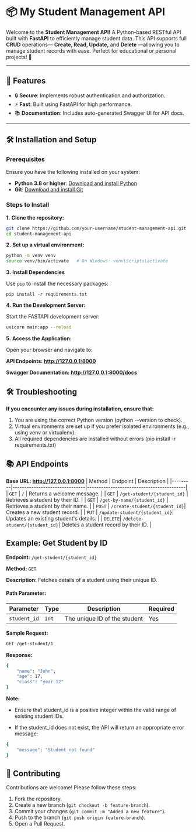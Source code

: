 # 📦 My Student Management API

Welcome to the **Student Management API!** A Python-based RESTful API built with **FastAPI** to efficiently manage student data. This API supports full **CRUD** operations— **Create, Read, Update,** and **Delete** —allowing you to manage student records with ease. Perfect for educational or personal projects! 🎉

---

## 🌟 Features
- 🔒 **Secure**: Implements robust authentication and authorization.
- ⚡ **Fast**: Built using FastAPI for high performance.
- 📚 **Documentation**: Includes auto-generated Swagger UI for API docs.

---
## 🛠 Installation and Setup

### Prerequisites
Ensure you have the following installed on your system:
- **Python 3.8 or higher**: [Download and install Python](https://www.python.org/downloads/)
- **Git**: [Download and install Git](https://git-scm.com/)


### Steps to Install
**1.** **Clone the repository:**
   ```bash
   git clone https://github.com/your-username/student-management-api.git
   cd student-management-api
   ```

**2.** **Set up a virtual environment:**
   ```bash
python -m venv venv
source venv/bin/activate   # On Windows: venv\Scripts\activate
```

   
**3.** **Install Dependencies**
   
   Use `pip` to install the necessary packages:
   ```bashgit 
   pip install -r requirements.txt
   ```
     

**4.** **Run the Development Server:**
   
Start the FASTAPI development server:
```bash
uvicorn main:app --reload
```
**5.** **Access the Application:**


Open your browser and navigate to:

**API Endpoints: http://127.0.0.1:8000**

**Swagger Documentation: http://127.0.0.1:8000/docs**


## 🛠 Troubleshooting

**If you encounter any issues during installation, ensure that:**

1. You are using the correct Python version (python --version to check).
2. Virtual environments are set up if you prefer isolated environments (e.g., using venv or virtualenv).
3. All required dependencies are installed without errors (pip install -r requirements.txt)


## 📚 API Endpoints

**Base URL: http://127.0.0.1:8000**
| Method  | Endpoint                      | Description                              |
|---------|-------------------------------|------------------------------------------|
| `GET`   | `/`                           | Returns a welcome message.              |
| `GET`   | `/get-student/{student_id}`   | Retrieves a student by their ID.        |
| `GET`   | `/get-by-name/{student_id}`   | Retrieves a student by their name.      |
| `POST`  | `/create-student/{student_id}`| Creates a new student record.           |
| `PUT`   | `/update-student/{student_id}`| Updates an existing student's details.  |
| `DELETE`| `/delete-student/{student_id}`| Deletes a student record by their ID.   |

## Example: Get Student by ID
**Endpoint:** `/get-student/{student_id}`

**Method:** `GET`

**Description:** Fetches details of a student using their unique ID.

#### Path Parameter:
| Parameter    | Type  | Description                  | Required |
|--------------|-------|------------------------------|----------|
| `student_id` | `int` | The unique ID of the student | Yes      |


**Sample Request:**
```bash
GET /get-student/1
```
**Response:**
```bash
{
    "name": "John",
    "age": 17,
    "class": "year 12"
}
```
**Note:**
- Ensure that student_id is a positive integer within the valid range of existing student IDs.
  
- If the student_id does not exist, the API will return an appropriate error message:
```bash
{
    "message": "Student not found"
}
```


## 🤝 Contributing
Contributions are welcome! Please follow these steps:
1. Fork the repository.
2. Create a new branch (`git checkout -b feature-branch`).
3. Commit your changes (`git commit -m "Added a new feature"`).
4. Push to the branch (`git push origin feature-branch`).
5. Open a Pull Request.

